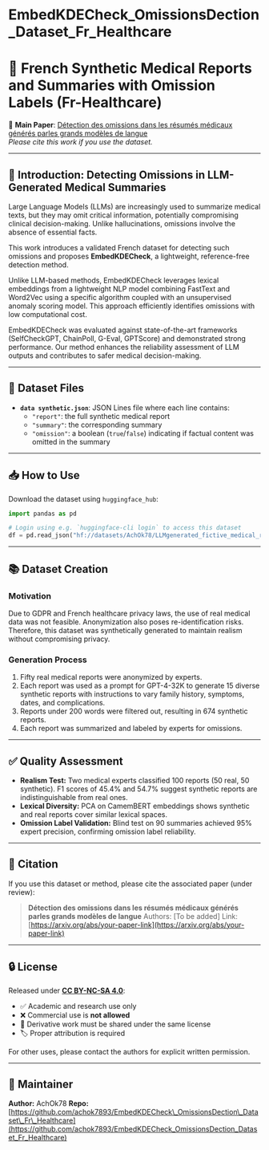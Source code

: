 # EmbedKDECheck_OmissionsDection_Dataset_Fr_Healthcare

# 🏥 French Synthetic Medical Reports and Summaries with Omission Labels (Fr-Healthcare)

📄 **Main Paper**: [Détection des omissions dans les résumés médicaux générés parles grands modèles de langue](https://arxiv.org/abs/your-paper-link)  
*Please cite this work if you use the dataset.*

---

## 🚩 Introduction: Detecting Omissions in LLM-Generated Medical Summaries

Large Language Models (LLMs) are increasingly used to summarize medical texts, but they may omit critical information, potentially compromising clinical decision-making. Unlike hallucinations, omissions involve the absence of essential facts.

This work introduces a validated French dataset for detecting such omissions and proposes **EmbedKDECheck**, a lightweight, reference-free detection method.

Unlike LLM-based methods, EmbedKDECheck leverages lexical embeddings from a lightweight NLP model combining FastText and Word2Vec using a specific algorithm coupled with an unsupervised anomaly scoring model. This approach efficiently identifies omissions with low computational cost.

EmbedKDECheck was evaluated against state-of-the-art frameworks (SelfCheckGPT, ChainPoll, G-Eval, GPTScore) and demonstrated strong performance. Our method enhances the reliability assessment of LLM outputs and contributes to safer medical decision-making.

---

## 📂 Dataset Files

- **`data synthetic.json`**: JSON Lines file where each line contains:
  - `"report"`: the full synthetic medical report  
  - `"summary"`: the corresponding summary  
  - `"omission"`: a boolean (`true`/`false`) indicating if factual content was omitted in the summary

---

## 📥 How to Use

Download the dataset using `huggingface_hub`:

```python
import pandas as pd

# Login using e.g. `huggingface-cli login` to access this dataset
df = pd.read_json("hf://datasets/AchOk78/LLMgenerated_fictive_medical_report_and_summaries_with_omissions_label_Fr_Healthcare/synthetic data.json", lines=True)
````

---

## 📚 Dataset Creation

### Motivation

Due to GDPR and French healthcare privacy laws, the use of real medical data was not feasible. Anonymization also poses re-identification risks. Therefore, this dataset was synthetically generated to maintain realism without compromising privacy.

### Generation Process

1. Fifty real medical reports were anonymized by experts.
2. Each report was used as a prompt for GPT-4-32K to generate 15 diverse synthetic reports with instructions to vary family history, symptoms, dates, and complications.
3. Reports under 200 words were filtered out, resulting in 674 synthetic reports.
4. Each report was summarized and labeled by experts for omissions.

---

## ✅ Quality Assessment

* **Realism Test:** Two medical experts classified 100 reports (50 real, 50 synthetic). F1 scores of 45.4% and 54.7% suggest synthetic reports are indistinguishable from real ones.
* **Lexical Diversity:** PCA on CamemBERT embeddings shows synthetic and real reports cover similar lexical spaces.
* **Omission Label Validation:** Blind test on 90 summaries achieved 95% expert precision, confirming omission label reliability.

---

## 📄 Citation

If you use this dataset or method, please cite the associated paper (under review):

> **Détection des omissions dans les résumés médicaux générés parles grands modèles de langue**
> Authors: \[To be added]
> Link: [https://arxiv.org/abs/your-paper-link](https://arxiv.org/abs/your-paper-link)

---

## 🔒 License

Released under **[CC BY-NC-SA 4.0](https://creativecommons.org/licenses/by-nc-sa/4.0/)**:

* ✅ Academic and research use only
* ❌ Commercial use is **not allowed**
* 🔁 Derivative work must be shared under the same license
* 🏷 Proper attribution is required

For other uses, please contact the authors for explicit written permission.

---

## 🔧 Maintainer

**Author:** AchOk78
**Repo:** [https://github.com/achok7893/EmbedKDECheck\_OmissionsDection\_Dataset\_Fr\_Healthcare](https://github.com/achok7893/EmbedKDECheck_OmissionsDection_Dataset_Fr_Healthcare)
